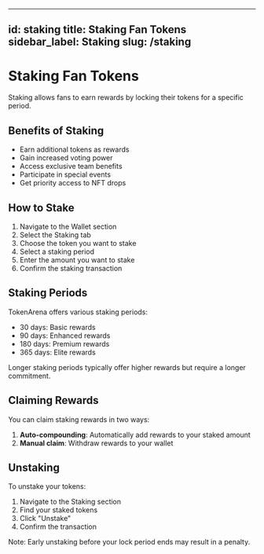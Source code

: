 
---
id: staking
title: Staking Fan Tokens
sidebar_label: Staking
slug: /staking
---

# Staking Fan Tokens

Staking allows fans to earn rewards by locking their tokens for a specific period.

## Benefits of Staking

- Earn additional tokens as rewards
- Gain increased voting power
- Access exclusive team benefits
- Participate in special events
- Get priority access to NFT drops

## How to Stake

1. Navigate to the Wallet section
2. Select the Staking tab
3. Choose the token you want to stake
4. Select a staking period
5. Enter the amount you want to stake
6. Confirm the staking transaction

## Staking Periods

TokenArena offers various staking periods:

- 30 days: Basic rewards
- 90 days: Enhanced rewards
- 180 days: Premium rewards
- 365 days: Elite rewards

Longer staking periods typically offer higher rewards but require a longer commitment.

## Claiming Rewards

You can claim staking rewards in two ways:

1. **Auto-compounding**: Automatically add rewards to your staked amount
2. **Manual claim**: Withdraw rewards to your wallet

## Unstaking

To unstake your tokens:

1. Navigate to the Staking section
2. Find your staked tokens
3. Click "Unstake"
4. Confirm the transaction

Note: Early unstaking before your lock period ends may result in a penalty.
